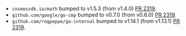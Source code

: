 * `cosmossdk.io/math` bumped to v1.5.3 (from v1.4.0) [PR 2319](https://github.com/provenance-io/provenance/pull/2319).
* `github.com/google/go-cmp` bumped to v0.7.0 (from v0.6.0) [PR 2319](https://github.com/provenance-io/provenance/pull/2319).
* `github.com/rogpeppe/go-internal` bumped to v1.14.1 (from v1.13.1) [PR 2319](https://github.com/provenance-io/provenance/pull/2319).
